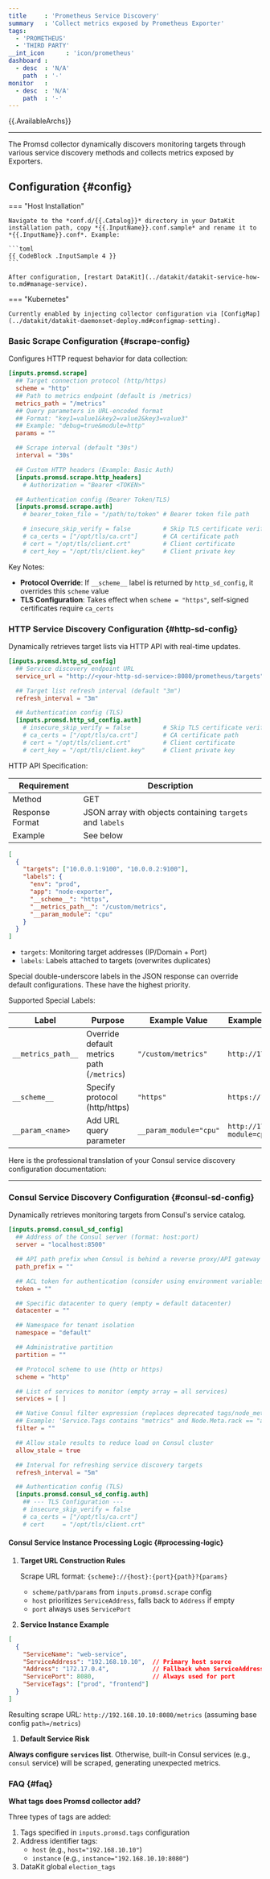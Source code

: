 ```yaml
---
title     : 'Prometheus Service Discovery'
summary   : 'Collect metrics exposed by Prometheus Exporter'
tags:
  - 'PROMETHEUS'
  - 'THIRD PARTY'
__int_icon      : 'icon/prometheus'
dashboard :
  - desc  : 'N/A'
    path  : '-'
monitor   :
  - desc  : 'N/A'
    path  : '-'
---
```


{{.AvailableArchs}}

---

The Promsd collector dynamically discovers monitoring targets through various service discovery methods and collects metrics exposed by Exporters.

## Configuration {#config}

<!-- markdownlint-disable MD046 -->
=== "Host Installation"

    Navigate to the *conf.d/{{.Catalog}}* directory in your DataKit installation path, copy *{{.InputName}}.conf.sample* and rename it to *{{.InputName}}.conf*. Example:

    ```toml
    {{ CodeBlock .InputSample 4 }}
    ```

    After configuration, [restart DataKit](../datakit/datakit-service-how-to.md#manage-service).

=== "Kubernetes"

    Currently enabled by injecting collector configuration via [ConfigMap](../datakit/datakit-daemonset-deploy.md#configmap-setting).

<!-- markdownlint-enable -->

### Basic Scrape Configuration {#scrape-config}

Configures HTTP request behavior for data collection:

```toml
[inputs.promsd.scrape]
  ## Target connection protocol (http/https)
  scheme = "http"
  ## Path to metrics endpoint (default is /metrics)
  metrics_path = "/metrics"
  ## Query parameters in URL-encoded format
  ## Format: "key1=value1&key2=value2&key3=value3"
  ## Example: "debug=true&module=http"
  params = ""

  ## Scrape interval (default "30s")
  interval = "30s"

  ## Custom HTTP headers (Example: Basic Auth)
  [inputs.promsd.scrape.http_headers]
    # Authorization = "Bearer <TOKEN>"

  ## Authentication config (Bearer Token/TLS)
  [inputs.promsd.scrape.auth]
    # bearer_token_file = "/path/to/token" # Bearer token file path

    # insecure_skip_verify = false         # Skip TLS certificate verification
    # ca_certs = ["/opt/tls/ca.crt"]       # CA certificate path
    # cert = "/opt/tls/client.crt"         # Client certificate
    # cert_key = "/opt/tls/client.key"     # Client private key
```

Key Notes:

- **Protocol Override**: If `__scheme__` label is returned by `http_sd_config`, it overrides this `scheme` value
- **TLS Configuration**: Takes effect when `scheme = "https"`, self-signed certificates require `ca_certs`

### HTTP Service Discovery Configuration {#http-sd-config}

Dynamically retrieves target lists via HTTP API with real-time updates.

```toml
[inputs.promsd.http_sd_config]
  ## Service discovery endpoint URL
  service_url = "http://<your-http-sd-service>:8080/prometheus/targets"

  ## Target list refresh interval (default "3m")
  refresh_interval = "3m"

  ## Authentication config (TLS)
  [inputs.promsd.http_sd_config.auth]
    # insecure_skip_verify = false         # Skip TLS certificate verification
    # ca_certs = ["/opt/tls/ca.crt"]       # CA certificate path
    # cert = "/opt/tls/client.crt"         # Client certificate
    # cert_key = "/opt/tls/client.key"     # Client private key
```

HTTP API Specification:

| Requirement       | Description                                               |
| ----------------- | ------------------------------------------------------    |
| Method            | GET                                                       |
| Response Format   | JSON array with objects containing `targets` and `labels` |
| Example           | See below                                                 |

```json
[
  {
    "targets": ["10.0.0.1:9100", "10.0.0.2:9100"],
    "labels": {
      "env": "prod",
      "app": "node-exporter",
      "__scheme__": "https",
      "__metrics_path__": "/custom/metrics",
      "__param_module": "cpu"
    }
  }
]
```

- `targets`: Monitoring target addresses (IP/Domain + Port)
- `labels`: Labels attached to targets (overwrites duplicates)

Special double-underscore labels in the JSON response can override default configurations. These have the highest priority.

Supported Special Labels:

| Label               | Purpose                                    | Example Value          | Example Scrape URL (`172.16.1.1:9090`)         |
| ------------------- | ------------------------------------------ | ---------------------- | ---------------------------------------------- |
| `__metrics_path__`  | Override default metrics path (`/metrics`) | `"/custom/metrics"`    | `http://172.16.1.1:9090/custom/metrics`        |
| `__scheme__`        | Specify protocol (http/https)              | `"https"`              | `https://172.16.1.1:9090/metrics`              |
| `__param_<name>`    | Add URL query parameter                    | `__param_module="cpu"` | `http://172.16.1.1:9090/metrics?module=cpu`    |

Here is the professional translation of your Consul service discovery configuration documentation:

---

### Consul Service Discovery Configuration {#consul-sd-config}

Dynamically retrieves monitoring targets from Consul's service catalog.

```toml
[inputs.promsd.consul_sd_config]
  ## Address of the Consul server (format: host:port)
  server = "localhost:8500"

  ## API path prefix when Consul is behind a reverse proxy/API gateway
  path_prefix = ""

  ## ACL token for authentication (consider using environment variables for security)
  token = ""

  ## Specific datacenter to query (empty = default datacenter)
  datacenter = ""

  ## Namespace for tenant isolation
  namespace = "default"

  ## Administrative partition
  partition = ""

  ## Protocol scheme to use (http or https)
  scheme = "http"

  ## List of services to monitor (empty array = all services)
  services = [ ]

  ## Native Consul filter expression (replaces deprecated tags/node_meta)
  ## Example: 'Service.Tags contains "metrics" and Node.Meta.rack == "a1"'
  filter = ""

  ## Allow stale results to reduce load on Consul cluster
  allow_stale = true

  ## Interval for refreshing service discovery targets
  refresh_interval = "5m"

  ## Authentication config (TLS)
  [inputs.promsd.consul_sd_config.auth]
    ## --- TLS Configuration ---
    # insecure_skip_verify = false
    # ca_certs = ["/opt/tls/ca.crt"]
    # cert     = "/opt/tls/client.crt"
```

#### Consul Service Instance Processing Logic {#processing-logic}

1. **Target URL Construction Rules**

   Scrape URL format: `{scheme}://{host}:{port}{path}?{params}`
   - `scheme/path/params` from `inputs.promsd.scrape` config
   - `host` prioritizes `ServiceAddress`, falls back to `Address` if empty
   - `port` always uses `ServicePort`

1. **Service Instance Example**

```json
[
  {
    "ServiceName": "web-service",
    "ServiceAddress": "192.168.10.10",  // Primary host source
    "Address": "172.17.0.4",            // Fallback when ServiceAddress empty
    "ServicePort": 8080,                // Always used for port
    "ServiceTags": ["prod", "frontend"]
  }
]
```

Resulting scrape URL: `http://192.168.10.10:8080/metrics` (assuming base config `path=/metrics`)

1. **Default Service Risk**

**Always configure `services` list**. Otherwise, built-in Consul services (e.g., `consul` service) will be scraped, generating unexpected metrics.

### FAQ {#faq}

**What tags does Promsd collector add?**

Three types of tags are added:

1. Tags specified in `inputs.promsd.tags` configuration
2. Address identifier tags:
   - `host` (e.g., `host="192.168.10.10"`)
   - `instance` (e.g., `instance="192.168.10.10:8080"`)
3. DataKit global `election_tags`
